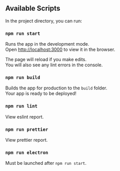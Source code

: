 ## Available Scripts

In the project directory, you can run:

### `npm run start`

Runs the app in the development mode.<br />
Open [http://localhost:3000](http://localhost:3000) to view it in the browser.

The page will reload if you make edits.<br />
You will also see any lint errors in the console.

### `npm run build`

Builds the app for production to the `build` folder.<br />
Your app is ready to be deployed!

### `npm run lint`

View eslint report.

### `npm run prettier`

View prettier report.

### `npm run electron`

Must be launched after `npm run start`.
